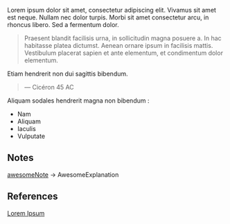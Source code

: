 Lorem ipsum dolor sit amet, consectetur adipiscing elit. Vivamus sit amet est neque. Nullam nec dolor turpis. Morbi sit amet consectetur arcu, in rhoncus libero. Sed a fermentum dolor.

>Praesent blandit facilisis urna, in sollicitudin magna posuere a. In hac habitasse platea dictumst. Aenean ornare ipsum in facilisis mattis. Vestibulum placerat sapien et ante elementum, et condimentum dolor elementum. 

Etiam hendrerit non dui sagittis bibendum.
> — Cicéron 45 AC

Aliquam sodales hendrerit magna non bibendum :
* Nam
* Aliquam
* Iaculis
* Vulputate


## Notes

[awesomeNote](awesomeLink) -> AwesomeExplanation

## References

[Lorem Ipsum](https://fr.lipsum.com/)